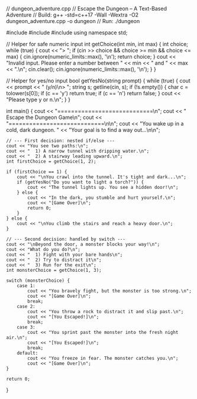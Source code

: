 // dungeon_adventure.cpp
// Escape the Dungeon – A Text-Based Adventure
// Build: g++ -std=c++17 -Wall -Wextra -O2 dungeon_adventure.cpp -o dungeon
// Run:   ./dungeon

#include <iostream>
#include <limits>
#include <string>
using namespace std;

// Helper for safe numeric input
int getChoice(int min, int max) {
    int choice;
    while (true) {
        cout << "> ";
        if (cin >> choice && choice >= min && choice <= max) {
            cin.ignore(numeric_limits<streamsize>::max(), '\n');
            return choice;
        }
        cout << "Invalid input. Please enter a number between " 
             << min << " and " << max << ".\n";
        cin.clear();
        cin.ignore(numeric_limits<streamsize>::max(), '\n');
    }
}

// Helper for yes/no input
bool getYesNo(string prompt) {
    while (true) {
        cout << prompt << " (y/n)\n> ";
        string s;
        getline(cin, s);
        if (!s.empty()) {
            char c = tolower(s[0]);
            if (c == 'y') return true;
            if (c == 'n') return false;
        }
        cout << "Please type y or n.\n";
    }
}

int main() {
    cout << "============================\n";
    cout << "  Escape the Dungeon Game\n";
    cout << "============================\n\n";
    cout << "You wake up in a cold, dark dungeon. "
         << "Your goal is to find a way out...\n\n";

    // --- First decision: nested if/else ---
    cout << "You see two paths:\n";
    cout << "  1) A narrow tunnel with dripping water.\n";
    cout << "  2) A stairway leading upward.\n";
    int firstChoice = getChoice(1, 2);

    if (firstChoice == 1) {
        cout << "\nYou crawl into the tunnel. It's tight and dark...\n";
        if (getYesNo("Do you want to light a torch?")) {
            cout << "The tunnel lights up. You see a hidden door!\n";
        } else {
            cout << "In the dark, you stumble and hurt yourself.\n";
            cout << "[Game Over]\n";
            return 0;
        }
    } else {
        cout << "\nYou climb the stairs and reach a heavy door.\n";
    }

    // --- Second decision: handled by switch ---
    cout << "\nBeyond the door, a monster blocks your way!\n";
    cout << "What do you do?\n";
    cout << "  1) Fight with your bare hands\n";
    cout << "  2) Try to distract it\n";
    cout << "  3) Run for the exit\n";
    int monsterChoice = getChoice(1, 3);

    switch (monsterChoice) {
        case 1:
            cout << "You bravely fight, but the monster is too strong.\n";
            cout << "[Game Over]\n";
            break;
        case 2:
            cout << "You throw a rock to distract it and slip past.\n";
            cout << "[You Escaped!]\n";
            break;
        case 3:
            cout << "You sprint past the monster into the fresh night air.\n";
            cout << "[You Escaped!]\n";
            break;
        default:
            cout << "You freeze in fear. The monster catches you.\n";
            cout << "[Game Over]\n";
    }

    return 0;
}
